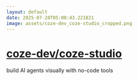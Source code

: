 ```yaml
---
layout: default
date: 2025-07-28T05:00:43.221821
image: assets/coze-dev_coze-studio_cropped.png
---
```


# [coze-dev/coze-studio](https://github.com/coze-dev/coze-studio)

build AI agents visually with no-code tools

